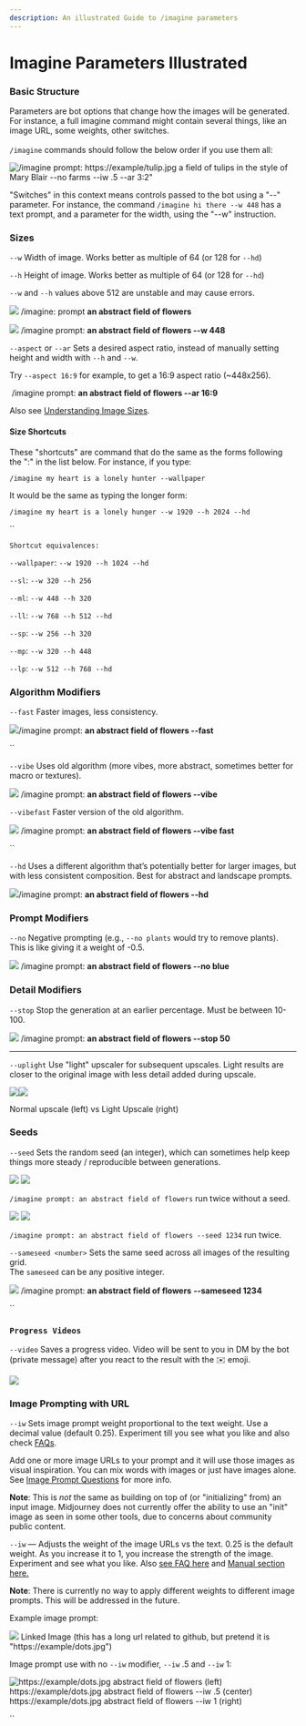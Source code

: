```yaml
---
description: An illustrated Guide to /imagine parameters
---
```


# Imagine Parameters Illustrated

### Basic Structure

Parameters are bot options that change how the images will be generated. For instance, a full imagine command might contain several things, like an image URL, some weights, other switches. \
\
`/imagine` commands should follow the below order if you use them all:

![/imagine prompt: https://example/tulip.jpg  a field of tulips in the style of Mary Blair --no farms --iw .5 --ar 3:2"](.gitbook/assets/ImagineStructure.jpg)

"Switches" in this context means controls passed to the bot using a "--" parameter.  For instance, the command `/imagine hi there --w 448` has a text prompt, and a parameter for the width, using the "--w" instruction.

### Sizes

`--w` Width of image. Works better as multiple of 64 (or 128 for `--hd`)

`--h` Height of image. Works better as multiple of 64 (or 128 for `--hd`)

`--w` and `--h` values above 512 are unstable and may cause errors.

![](<.gitbook/assets/image (9).png>) /imagine: prompt **an abstract field of flowers**

![](<.gitbook/assets/image (26).png>) /imagine prompt: **an abstract field of flowers --w 448**



`--aspect`  or `--ar` Sets a desired aspect ratio, instead of manually setting height and width with `--h` and `--w`. &#x20;

Try `--aspect 16:9` for example, to get a 16:9 aspect ratio (\~448x256).

<img src=".gitbook/assets/image (3) (1).png" alt="" data-size="original"> /imagine prompt: **an abstract field of flowers --ar 16:9**

Also see [Understanding Image Sizes](resource-links/understanding-image-size.md).

#### Size Shortcuts

These "shortcuts" are command that do the same as the forms following the ":" in the list below.  For instance, if you type:

`/imagine my heart is a lonely hunter --wallpaper`

It would be the same as typing the longer form:

`/imagine my heart is a lonely hunger --w 1920 --h 2024 --hd`

``

`Shortcut equivalences:`

`--wallpaper`: `--w 1920 --h 1024 --hd`

`--sl`: `--w 320 --h 256`

`--ml`: `--w 448 --h 320`

`--ll`: `--w 768 --h 512 --hd`

`--sp`: `--w 256 --h 320`

`--mp`: `--w 320 --h 448`

`--lp`: `--w 512 --h 768 --hd`

### Algorithm Modifiers

`--fast` Faster images, less consistency.

![](<.gitbook/assets/image (2) (1).png>)/imagine prompt: **an abstract field of flowers --fast**

``

`--vibe` Uses old algorithm (more vibes, more abstract, sometimes better for macro or textures).

![](<.gitbook/assets/image (12).png>) /imagine prompt: **an abstract field of flowers --vibe**



`--vibefast` Faster version of the old algorithm.

![](<.gitbook/assets/image (23) (1).png>) /imagine prompt: **an abstract field of flowers --vibe fast**

``

`--hd` Uses a different algorithm that’s potentially better for larger images, but with less consistent composition. Best for abstract and landscape prompts.

![](<.gitbook/assets/image (24).png>)/imagine prompt: **an abstract field of flowers --hd**



### Prompt Modifiers

`--no` Negative prompting (e.g., `--no plants` would try to remove plants).  This is like giving it a weight of -0.5.

![](<.gitbook/assets/image (10).png>) /imagine prompt: **an abstract field of flowers --no blue**



### Detail Modifiers

`--stop` Stop the generation at an earlier percentage. Must be between 10-100.

![](<.gitbook/assets/image (8).png>) /imagine prompt: **an abstract field of flowers --stop 50**

****

`--uplight` Use "light" upscaler for subsequent upscales. Light results are closer to the original image with less detail added during upscale.



![](<.gitbook/assets/image (25) (1).png>)![](<.gitbook/assets/image (20) (1).png>)

Normal upscale (left) vs Light Upscale (right)



### Seeds

`--seed` Sets the random seed (an integer), which can sometimes help keep things more steady / reproducible between generations.

![](<.gitbook/assets/image (17).png>) ![](<.gitbook/assets/image (4) (1).png>)

`/imagine prompt: an abstract field of flowers` run twice without a seed.



![](<.gitbook/assets/image (16).png>) ![](<.gitbook/assets/image (5) (1).png>)

`/imagine prompt: an abstract field of flowers --seed 1234` run twice.&#x20;



`--sameseed <number>` Sets the same seed across all images of the resulting grid. \
The `sameseed` can be any positive integer.

![](<.gitbook/assets/image (15) (1).png>) /imagine prompt: **an abstract field of flowers** **--sameseed 1234**

``

### `Progress Videos`

`--video` Saves a progress video. Video will be sent to you in DM by the bot (private message) after you react to the result with the ✉️ emoji.

![](<.gitbook/assets/image (11).png>)

### Image Prompting with URL

`--iw` Sets image prompt weight proportional to the text weight. Use a decimal value (default 0.25). Experiment till you see what you like and also check [FAQs](FAQs.md#image-prompt-questions).

Add one or more image URLs to your prompt and it will use those images as visual inspiration. You can mix words with images or just have images alone. See [Image Prompt Questions](FAQs.md#image-prompt-questions) for more info.

**Note**: This is _not_ the same as building on top of (or "initializing" from) an input image. Midjourney does not currently offer the ability to use an "init" image as seen in some other tools, due to concerns about community public content.

`--iw` — Adjusts the weight of the image URLs vs the text. 0.25 is the default weight. As you increase it to 1, you increase the strength of the image. Experiment and see what you like. Also [see FAQ here](FAQs.md#image-prompt-questions) and [Manual section here.](user-manual.md#image-prompting-with-url)

**Note**: There is currently no way to apply different weights to different image prompts. This will be addressed in the future.

Example image prompt:

![](<.gitbook/assets/image (13).png>) Linked Image (this has a long url related to github, but pretend it is "https://example/dots.jpg")

Image prompt use with no `--iw` modifier, `--iw` .5 and `--iw` 1:

![ https://example/dots.jpg abstract field of flowers (left)
&#x20;https://example/dots.jpg abstract field of flowers --iw .5 (center)
&#x20;https://example/dots.jpg abstract field of flowers --iw 1 (right)](.gitbook/assets/MJ\_Imageweights.jpg)



``

